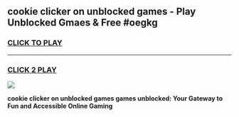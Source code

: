 
## cookie clicker on unblocked games - Play Unblocked Gmaes & Free #oegkg
<h3>
<a href="https://premium.freeplayer.one?title=cookie_clicker_on_unblocked_games&ref=01M">CLICK TO PLAY</a></h3>
<hr>

<h3>
<a href="https://premium.freeplayer.one?title=cookie_clicker_on_unblocked_games&ref=01M">CLICK 2 PLAY</a>
  
</h3>

<a href="https://premium.freeplayer.one?title=cookie_clicker_on_unblocked_games&ref=01M"><img src="https://clearcache.store/games.png"></a>


**cookie clicker on unblocked games games unblocked: Your Gateway to Fun and Accessible Online Gaming**
